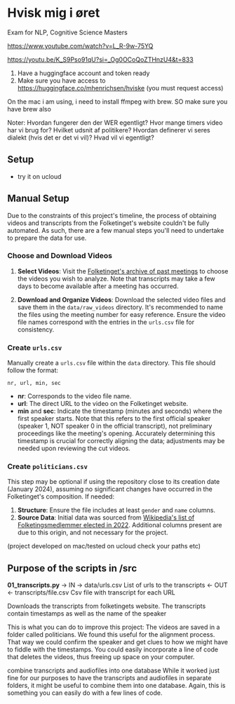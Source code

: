 # Hvisk mig i øret
Exam for NLP, Cognitive Science Masters

https://www.youtube.com/watch?v=L_R-9w-75YQ

https://youtu.be/K_S9Pso91qU?si=_Og0OCoQoZTHnzU4&t=833 


1) Have a huggingface account and token ready
2) Make sure you have access to https://huggingface.co/mhenrichsen/hviske (you must request access)


On the mac i am using, i need to install ffmpeg with brew. SO make sure you have brew also


Noter:
Hvordan fungerer den der WER egentligt?
Hvor mange timers video har vi brug for?
Hvilket udsnit af politikere?
Hvordan definerer vi seres dialekt (hvis det er det vi vil)?
Hvad vil vi egentligt?

## Setup
- try it on ucloud

## Manual Setup

Due to the constraints of this project's timeline, the process of obtaining videos and transcripts from the Folketinget's website couldn't be fully automated. As such, there are a few manual steps you'll need to undertake to prepare the data for use.

### Choose and Download Videos

1. **Select Videos**: Visit the [Folketinget's archive of past meetings](https://www.ft.dk/da/aktuelt/tv-fra-folketinget/tidligere-moeder) to choose the videos you wish to analyze. Note that transcripts may take a few days to become available after a meeting has occurred.
   
2. **Download and Organize Videos**: Download the selected video files and save them in the `data/raw_videos` directory. It's recommended to name the files using the meeting number for easy reference. Ensure the video file names correspond with the entries in the `urls.csv` file for consistency.

### Create `urls.csv`

Manually create a `urls.csv` file within the `data` directory. This file should follow the format:

```
nr, url, min, sec
```

- **nr**: Corresponds to the video file name.
- **url**: The direct URL to the video on the Folketinget website.
- **min** and **sec**: Indicate the timestamp (minutes and seconds) where the first speaker starts. Note that this refers to the first official speaker (speaker 1, NOT speaker 0 in the official transcript), not preliminary proceedings like the meeting's opening. Accurately determining this timestamp is crucial for correctly aligning the data; adjustments may be needed upon reviewing the cut videos.

### Create `politicians.csv`

This step may be optional if using the repository close to its creation date (January 2024), assuming no significant changes have occurred in the Folketinget's composition. If needed:

1. **Structure**: Ensure the file includes at least `gender` and `name` columns.
2. **Source Data**: Initial data was sourced from [Wikipedia's list of Folketingsmedlemmer elected in 2022](https://da.wikipedia.org/wiki/Folketingsmedlemmer_valgt_i_2022). Additional columns present are due to this origin, and not necessary for the project.

(project developed on mac/tested on ucloud check your paths etc)

## Purpose of the scripts in /src
**01_transcripts.py**
-> IN 
    -> data/urls.csv            List of urls to the transcripts
<- OUT 
    <- transcripts/file.csv     Csv file with transcript for each URL

Downloads the transcripts from folketingets website. The transcripts contain timestamps as well as the name of the speaker



This is what you can do to improve this project:
The videos are saved in a folder called politicians. We found this useful for the alignment process. That way we could confirm the speaker and get clues to how we might have to fiddle with the timestamps. You could easily incorporate a line of code that deletes the videos, thus freeing up space on your computer.

combine transcripts and audiofiles into one database
While it worked just fine for our purposes to have the transcripts and audiofiles in separate folders, it might be useful to combine them into one database. Again, this is something you can easily do with a few lines of code.